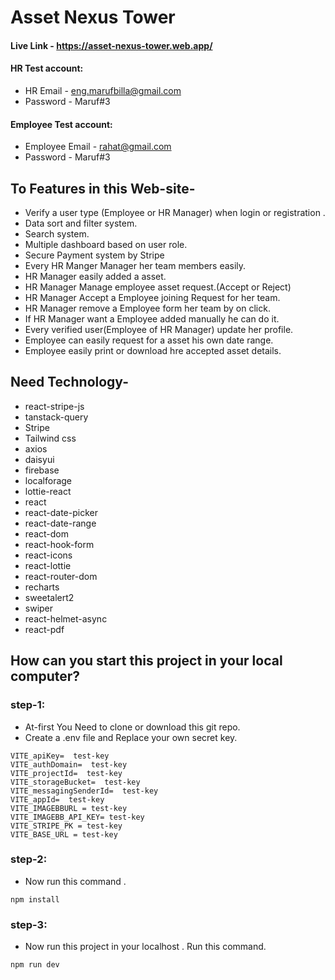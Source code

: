 # Asset Nexus Tower
#### Live Link - https://asset-nexus-tower.web.app/

#### HR Test account:
- HR Email - eng.marufbilla@gmail.com
- Password - Maruf#3

#### Employee Test account:
- Employee Email - rahat@gmail.com
- Password - Maruf#3

## To Features in this Web-site-
- Verify a user type (Employee or HR Manager) when login or registration .
- Data sort and filter system.
- Search system.
- Multiple dashboard based on user role.
- Secure Payment system by Stripe
- Every HR Manger Manager her team members easily.
- HR Manager easily added a asset.
- HR Manager Manage employee asset request.(Accept or Reject)
- HR Manager Accept a Employee joining Request for her team.
- HR Manager remove a Employee form her team by on click.
- If HR Manager want a Employee added manually he can do it.
- Every verified user(Employee of HR Manager) update her profile.
- Employee can easily request for a asset his own date range.
- Employee easily print or download hre accepted asset details. 


## Need Technology-
- react-stripe-js
- tanstack-query
- Stripe
- Tailwind css
- axios
- daisyui
- firebase
- localforage
- lottie-react
- react
- react-date-picker
- react-date-range
- react-dom
- react-hook-form
- react-icons
- react-lottie
- react-router-dom
- recharts
- sweetalert2
- swiper
- react-helmet-async
- react-pdf


## How can you start this project in your local computer?

### step-1:

- At-first You Need to clone or download this git repo.
- Create a .env file and Replace your own secret key.

```
VITE_apiKey=  test-key
VITE_authDomain=  test-key
VITE_projectId=  test-key
VITE_storageBucket=  test-key
VITE_messagingSenderId=  test-key
VITE_appId=  test-key
VITE_IMAGEBBURL = test-key
VITE_IMAGEBB_API_KEY= test-key
VITE_STRIPE_PK = test-key
VITE_BASE_URL = test-key
```

### step-2:
- Now run this command .
```
npm install 
```

### step-3:
- Now run this project in your localhost . Run this command.

```
npm run dev
```

